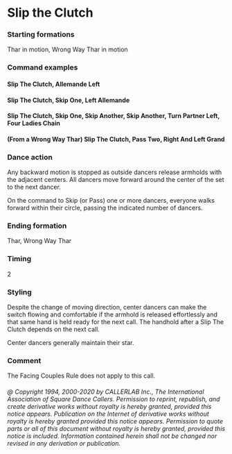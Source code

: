 
# Slip the Clutch

### Starting formations

Thar in motion, Wrong Way Thar in motion

### Command examples

#### Slip The Clutch, Allemande Left
#### Slip The Clutch, Skip One, Left Allemande
#### Slip The Clutch, Skip One, Skip Another, Skip Another, Turn Partner Left, Four Ladies Chain
#### (From a Wrong Way Thar) Slip The Clutch, Pass Two, Right And Left Grand

### Dance action

Any backward motion is stopped as outside dancers release
armholds with the adjacent centers. All dancers move forward around
the center of the set to the next dancer.

On the command to Skip (or Pass) one or more dancers, everyone
walks forward within their circle, passing the indicated number of
dancers.

### Ending formation

Thar, Wrong Way Thar

### Timing

2

### Styling

Despite the change of moving direction, center dancers can make
the switch flowing and comfortable if the armhold is released
effortlessly and that same hand is held ready for the next call. The
handhold after a Slip The Clutch depends on the next call.

Center dancers generally maintain their star.

### Comment

The Facing Couples Rule does not apply to this call.

###### @ Copyright 1994, 2000-2020 by CALLERLAB Inc., The International Association of Square Dance Callers. Permission to reprint, republish, and create derivative works without royalty is hereby granted, provided this notice appears. Publication on the Internet of derivative works without royalty is hereby granted provided this notice appears. Permission to quote parts or all of this document without royalty is hereby granted, provided this notice is included. Information contained herein shall not be changed nor revised in any derivation or publication.

